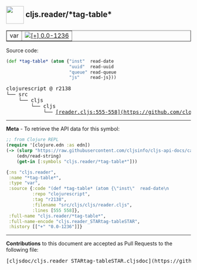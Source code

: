 ## <img width="48px" valign="middle" src="http://i.imgur.com/Hi20huC.png"> cljs.reader/\*tag-table\*

 <table border="1">
<tr>

<td>var</td>
<td><a href="https://github.com/cljsinfo/cljs-api-docs/tree/0.0-1236"><img valign="middle" alt="[+] 0.0-1236" src="https://img.shields.io/badge/+-0.0--1236-lightgrey.svg"></a> </td>
</tr>
</table>






Source code:

```clj
(def *tag-table* (atom {"inst"  read-date
                        "uuid"  read-uuid
                        "queue" read-queue
                        "js"    read-js}))
```

 <pre>
clojurescript @ r2138
└── src
    └── cljs
        └── cljs
            └── <ins>[reader.cljs:555-558](https://github.com/clojure/clojurescript/blob/r2138/src/cljs/cljs/reader.cljs#L555-L558)</ins>
</pre>


---

__Meta__ - To retrieve the API data for this symbol:

```clj
;; from Clojure REPL
(require '[clojure.edn :as edn])
(-> (slurp "https://raw.githubusercontent.com/cljsinfo/cljs-api-docs/catalog/cljs-api.edn")
    (edn/read-string)
    (get-in [:symbols "cljs.reader/*tag-table*"]))
```

```clj
{:ns "cljs.reader",
 :name "*tag-table*",
 :type "var",
 :source {:code "(def *tag-table* (atom {\"inst\"  read-date\n                        \"uuid\"  read-uuid\n                        \"queue\" read-queue\n                        \"js\"    read-js}))",
          :repo "clojurescript",
          :tag "r2138",
          :filename "src/cljs/cljs/reader.cljs",
          :lines [555 558]},
 :full-name "cljs.reader/*tag-table*",
 :full-name-encode "cljs.reader_STARtag-tableSTAR",
 :history [["+" "0.0-1236"]]}

```

---

__Contributions__ to this document are accepted as Pull Requests to the following file:

 <pre>
[cljsdoc/cljs.reader_STARtag-tableSTAR.cljsdoc](https://github.com/cljsinfo/cljs-api-docs/blob/master/cljsdoc/cljs.reader_STARtag-tableSTAR.cljsdoc)
</pre>

